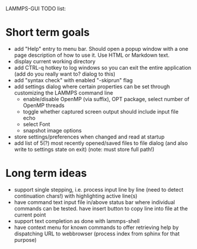 LAMMPS-GUI TODO list:

# Short term goals

- add "Help" entry to menu bar. Should open a popup window with a one page description of how to use it. Use HTML or Markdown text.
- display current working directory
- add CTRL-q hotkey to log windows so you can exit the entire application (add do you really want to? dialog to this)
- add "syntax check" with enabled "-skiprun" flag
- add settings dialog where certain properties can be set through customizing the LAMMPS command line
   + enable/disable OpenMP (via suffix), OPT package, select number of OpenMP threads
   + toggle whether captured screen output should include input file echo
   + select Font
   + snapshot image options
- store settings/preferences when changed and read at startup
- add list of 5(?) most recently opened/saved files to file dialog (and also write to settings state on exit) (note: must store full path!)

# Long term ideas
- support single stepping, i.e. process input line by line (need to detect continuation chars!) with highlighting active line(s)
- have command text input file in/above status bar where individual commands can be tested. have insert button to copy line into file at the current point
- support text completion as done with lammps-shell
- have context menu for known commands to offer retrieving help by dispatching URL to webbrowser (process index from sphinx for that purpose)
